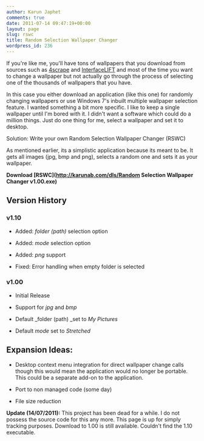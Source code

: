 ```yaml
---
author: Karun Japhet
comments: true
date: 2011-07-14 09:47:19+00:00
layout: page
slug: rswc
title: Random Selection Wallpaper Changer
wordpress_id: 236
---
```


If you're like me, you'll have tons of wallpapers that you download from sources such as [4scrape](http://suigintou.desudesudesu.org/4scrape/) and [InterfaceLIFT](http://interfacelift.com) and most of the time you want to change a wallpaper but not actually go through the process of selecting one of the thousands of wallpapers that you have.

In this case you either download an application (like this one) for randomly changing wallpapers or use Windows 7's inbuilt multiple wallpaper selection feature. I wanted something a bit more specific. I like to keep a single wallpaper until I'm bored with it. I didn't want a software which could do a million things. Just do one thing for me, select a wallpaper and set it to desktop.

Solution: Write your own Random Selection Wallpaper Changer (RSWC)

As mentioned earlier, its a simplistic application because its meant to be. It gets all images (jpg, bmp and png), selects a random one and sets it as your wallpaper.

**Download [RSWC](http://karunab.com/dls/Random Selection Wallpaper Changer v1.00.exe)**


## Version History




### v1.10





	
  * Added: _folder (path)_ selection option

	
  * Added: _mode_ selection option

	
  * Added: _png_ support

	
  * Fixed: Error handling when empty folder is selected




### v1.00





	
  * Initial Release

	
  * Support for _jpg_ and _bmp_

	
  * Default _folder (path) _set to _My Pictures_

	
  * Default _mode_ set to _Stretched_




## Expansion Ideas:





	
  * Desktop context menu integration for direct wallpaper change calls though this would mean the application would no longer be portable. This could be a separate add-on to the application.

	
  * Port to non managed code (some day)

	
  * File size reduction




**Update (14/07/2011):** This project has been dead for a while. I do not possess the source code for this any more. This page is up for simply tracking purposes. Download to 1.00 is still available. Couldn't find the 1.10 executable.
